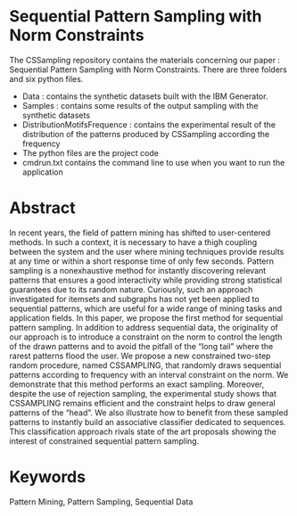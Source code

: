 # Sequential Pattern Sampling with Norm Constraints

The CSSampling repository contains the materials concerning our paper : Sequential Pattern Sampling with Norm Constraints. There are three folders and six python files.
- Data : contains the synthetic datasets built with the IBM Generator.
- Samples : contains some results of the output sampling with the synthetic datasets
- DistributionMotifsFrequence : contains the experimental result of the distribution of the patterns produced by CSSampling according the frequency
- The python files are the project code
- cmdrun.txt contains the command line to use when you want to run the application

# Abstract
In recent years, the field of pattern mining has shifted to user-centered methods. In such a context, it is necessary
to have a thigh coupling between the system and the user where mining techniques provide results at any time or within a short
response time of only few seconds. Pattern sampling is a nonexhaustive method for instantly discovering relevant patterns that
ensures a good interactivity while providing strong statistical guarantees due to its random nature. Curiously, such an approach
investigated for itemsets and subgraphs has not yet been applied to sequential patterns, which are useful for a wide range of mining
tasks and application fields. In this paper, we propose the first method for sequential pattern sampling. In addition to address sequential data, the originality of our approach is to introduce a constraint on the norm to control the length of the drawn patterns
and to avoid the pitfall of the “long tail” where the rarest patterns flood the user. We propose a new constrained two-step random
procedure, named CSSAMPLING, that randomly draws sequential patterns according to frequency with an interval constraint on the norm. We demonstrate that this method performs an exact sampling. Moreover, despite the use of rejection sampling, the experimental study shows that CSSAMPLING remains efficient and the constraint helps to draw general patterns of the “head”. We also illustrate how to benefit from these sampled patterns to instantly build an associative classifier dedicated to sequences. This classification approach rivals state of the art proposals showing the interest of constrained sequential pattern sampling.

# Keywords
Pattern Mining, Pattern Sampling, Sequential Data
